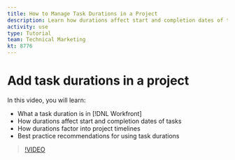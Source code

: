 ```yaml
---
title: How to Manage Task Durations in a Project
description: Learn how durations affect start and completion dates of tasks, how durations factor into project timelines, and some best practices for using task durations.
activity: use
type: Tutorial
team: Technical Marketing
kt: 8776
---
```

# Add task durations in a project

In this video, you will learn:

* What a task duration is in [!DNL Workfront]
* How durations affect start and completion dates of tasks
* How durations factor into project timelines
* Best practice recommendations for using task durations

>[!VIDEO](https://video.tv.adobe.com/v/335089/?quality=12)
